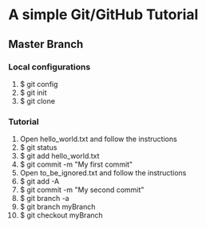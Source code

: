 # A simple Git/GitHub Tutorial

## Master Branch

### Local configurations

1. $ git config
2. $ git init
3. $ git clone

### Tutorial

1. Open hello_world.txt and follow the instructions
2. $ git status
3. $ git add hello_world.txt
4. $ git commit -m "My first commit"
5. Open to_be_ignored.txt and follow the instructions
6. $ git add -A
7. $ git commit -m "My second commit"
8. $ git branch -a
9. $ git branch myBranch
10. $ git checkout myBranch